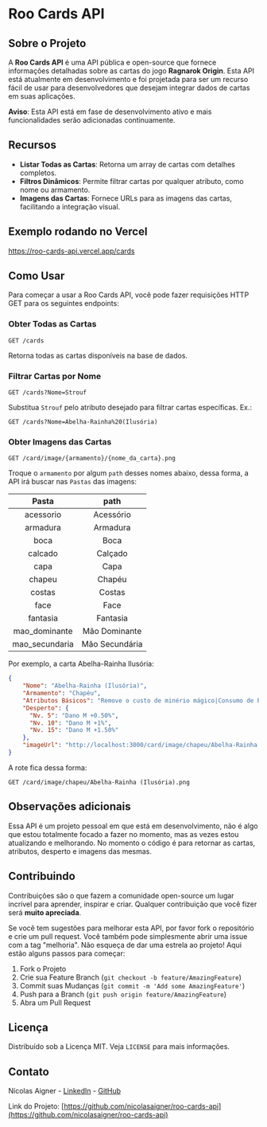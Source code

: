 # Roo Cards API

## Sobre o Projeto
A **Roo Cards API** é uma API pública e open-source que fornece informações detalhadas sobre as cartas do jogo **Ragnarok Origin**. Esta API está atualmente em desenvolvimento e foi projetada para ser um recurso fácil de usar para desenvolvedores que desejam integrar dados de cartas em suas aplicações.

**Aviso**: Esta API está em fase de desenvolvimento ativo e mais funcionalidades serão adicionadas continuamente.

## Recursos

- **Listar Todas as Cartas**: Retorna um array de cartas com detalhes completos.
- **Filtros Dinâmicos**: Permite filtrar cartas por qualquer atributo, como nome ou armamento.
- **Imagens das Cartas**: Fornece URLs para as imagens das cartas, facilitando a integração visual.

## Exemplo rodando no Vercel

https://roo-cards-api.vercel.app/cards

## Como Usar

Para começar a usar a Roo Cards API, você pode fazer requisições HTTP GET para os seguintes endpoints:

### Obter Todas as Cartas

```
GET /cards
```

Retorna todas as cartas disponíveis na base de dados.

### Filtrar Cartas por Nome

```
GET /cards?Nome=Strouf
```

Substitua `Strouf` pelo atributo desejado para filtrar cartas específicas. Ex.:

```
GET /cards?Nome=Abelha-Rainha%20(Ilusória)
```

### Obter Imagens das Cartas

```
GET /card/image/{armamento}/{nome_da_carta}.png
```

Troque o `armamento` por algum `path` desses nomes abaixo, dessa forma, a API irá buscar nas `Pastas` das imagens: 

| **Pasta**      |    **path**    |
|:--------------:|:--------------:|
|  acessorio      |   Acessório    |
|  armadura       |    Armadura    |
|  boca           |      Boca      |
|  calcado        |    Calçado     |
|  capa           |      Capa      |
|  chapeu         |     Chapéu     |
|  costas         |     Costas     |
|  face           |      Face      |
|  fantasia       |    Fantasia    |
|  mao_dominante  | Mão Dominante  |
|  mao_secundaria | Mão Secundária |

Por exemplo, a carta Abelha-Rainha Ilusória:


```json
{
    "Nome": "Abelha-Rainha (Ilusória)",
    "Armamento": "Chapéu",
    "Atributos Básicos": "Remove o custo de minério mágico|Consumo de PM +50.00% das habilidades",
    "Desperto": {
      "Nv. 5": "Dano M +0.50%",
      "Nv. 10": "Dano M +1%",
      "Nv. 15": "Dano M +1.50%"
    },
    "imageUrl": "http://localhost:3000/card/image/chapeu/Abelha-Rainha (Ilusória).png"
}
```

A rote fica dessa forma:

```
GET /card/image/chapeu/Abelha-Rainha (Ilusória).png
```

## Observações adicionais

Essa API é um projeto pessoal em que está em desenvolvimento, não é algo que estou totalmente focado a fazer no momento, mas as vezes estou atualizando e melhorando. No momento o código é para retornar as cartas, atributos, desperto e imagens das mesmas. 

## Contribuindo

Contribuições são o que fazem a comunidade open-source um lugar incrível para aprender, inspirar e criar. Qualquer contribuição que você fizer será **muito apreciada**.

Se você tem sugestões para melhorar esta API, por favor fork o repositório e crie um pull request. Você também pode simplesmente abrir uma issue com a tag "melhoria". Não esqueça de dar uma estrela ao projeto! Aqui estão alguns passos para começar:

1. Fork o Projeto
2. Crie sua Feature Branch (`git checkout -b feature/AmazingFeature`)
3. Commit suas Mudanças (`git commit -m 'Add some AmazingFeature'`)
4. Push para a Branch (`git push origin feature/AmazingFeature`)
5. Abra um Pull Request

## Licença

Distribuído sob a Licença MIT. Veja `LICENSE` para mais informações.

## Contato

Nícolas Aigner - [LinkedIn](https://www.linkedin.com/in/nicolasaigner/) - [GitHub](https://github.com/nicolasaigner)

Link do Projeto: [https://github.com/nicolasaigner/roo-cards-api](https://github.com/nicolasaigner/roo-cards-api)